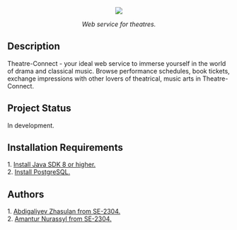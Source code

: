 <p align = "center"><img src = "documents/images/Theatre‒Connect.png"></p>
<p align = "center"><em>Web service for theatres.</em></p>
<h2>Description</h2>
Theatre-Connect - your ideal web service to immerse yourself in the world of drama and classical music. Browse performance schedules, book tickets, exchange impressions with other lovers of theatrical, music arts in Theatre-Connect.
<h2>Project Status</h2>
In development.
<h2>Installation Requirements</h2>
<p>
1. <a href = "https://www.java.com/en/download/">Install Java SDK 8 or higher.</a> <br/>
2. <a href = "https://www.postgresql.org/download/">Install PostgreSQL.</a>
</p>
<h2>Authors</h2>
<p>
1. <a href = "https://github.com/zhsln">Abdigaliyev Zhasulan from SE-2304.</a> <br/>
2. <a href = "https://github.com/nurikesh">Amantur Nurassyl from SE-2304.</a>
</p>
